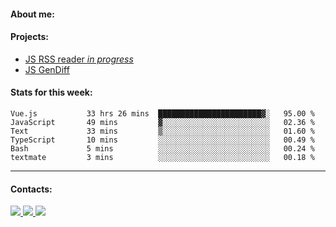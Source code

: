 #### About me:

#### Projects:
- [JS RSS reader *in progress*](https://github.com/GKoil/frontend-project-lvl3)
- [JS GenDiff](https://github.com/GKoil/GenDiff)

#### Stats for this week:
<!--START_SECTION:waka-->

```text
Vue.js           33 hrs 26 mins  ███████████████████████▓░   95.00 %
JavaScript       49 mins         ▓░░░░░░░░░░░░░░░░░░░░░░░░   02.36 %
Text             33 mins         ▒░░░░░░░░░░░░░░░░░░░░░░░░   01.60 %
TypeScript       10 mins         ░░░░░░░░░░░░░░░░░░░░░░░░░   00.49 %
Bash             5 mins          ░░░░░░░░░░░░░░░░░░░░░░░░░   00.24 %
textmate         3 mins          ░░░░░░░░░░░░░░░░░░░░░░░░░   00.18 %
```

<!--END_SECTION:waka-->
---
#### Contacts:

<a target='_blank' title='LinkedIn' href="https://www.linkedin.com/in/gkoil/">
  <img src="https://img.shields.io/badge/LinkedIn-0077B5?style=for-the-badge&logo=linkedin&logoColor=white" />
</a>
<a target='_blank' title='Telegram' href="https://t.me/gkoil">
  <img src="https://img.shields.io/badge/Telegram-2CA5E0?style=for-the-badge&logo=telegram&logoColor=white" />
</a>
<a target='_blank' title='Gmail' href="mailto: gk.grigorev@gmail.com">
  <img src="https://img.shields.io/badge/Gmail-D14836?style=for-the-badge&logo=gmail&logoColor=white" />
</a>

